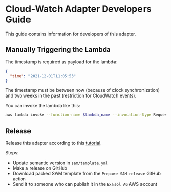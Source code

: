 # Cloud-Watch Adapter Developers Guide

This guide contains information for developers of this adapter.

## Manually Triggering the Lambda

The timestamp is required as payload for the lambda:

```json
{
  "time": "2021-12-01T11:05:53"
}
```

The timestamp must be between now (because of clock synchronization) and two weeks in the past (restriction for CloudWatch events).

You can invoke the lambda like this:

```sh
aws lambda invoke --function-name $lambda_name --invocation-type RequestResponse --log-type Tail --payload "$(echo '{"time": "2022-02-22T10:05:53"}' | base64)" output.json | jq --raw-output .LogResult | base64 --decode
```

## Release

Release this adapter according to this [tutorial](https://docs.aws.amazon.com/serverless-application-model/latest/developerguide/serverless-sam-template-publishing-applications.html).

Steps:

* Update semantic version in `sam/template.yml`
* Make a release on GitHub
* Download packed SAM template from the `Prepare SAM release` GitHub action
* Send it to someone who can publish it in the `Exasol AG` AWS account